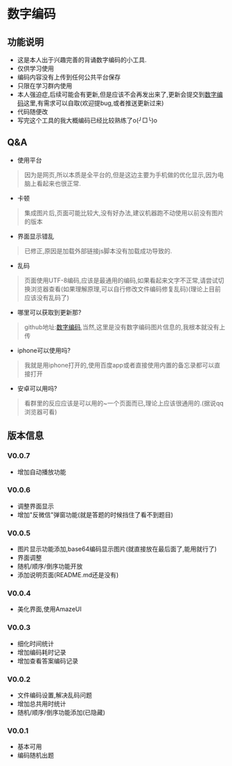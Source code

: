 # 数字编码

## 功能说明

- 这是本人出于兴趣完善的背诵数字编码的小工具.
- 仅供学习使用
- 编码内容没有上传到任何公共平台保存
- 只限在学习群内使用
- 本人强迫症,后续可能会有更新,但是应该不会再发出来了,更新会提交到[数字编码](https://github.com/caticat/remember/tree/master/number_code)这里,有需求可以自取(欢迎提bug,或者推送更新过来)
- 代码随便改
- 写完这个工具的我大概编码已经比较熟练了o(╯□╰)o

## Q&A

- 使用平台
> 因为是网页,所以本质是全平台的,但是这边主要为手机做的优化显示,因为电脑上看起来也很正常.

- 卡顿
> 集成图片后,页面可能比较大,没有好办法,建议机器跑不动使用以前没有图片的版本

- 界面显示错乱
> 已修正,原因是加载外部链接js脚本没有加载成功导致的.

- 乱码
> 页面使用UTF-8编码,应该是最通用的编码,如果看起来文字不正常,请尝试切换浏览器查看(如果理解原理,可以自行修改文件编码修复乱码)(理论上目前应该没有乱码了)

- 哪里可以获取到更新那?
> github地址:[数字编码](https://github.com/caticat/remember/tree/master/number_code),当然,这里是没有数字编码图片信息的,我根本就没有上传

- iphone可以使用吗?
> 我就是用iphone打开的,使用百度app或者直接使用内置的备忘录都可以直接打开

- 安卓可以用吗?
> 看群里的反应应该是可以用的~一个页面而已,理论上应该很通用的.(据说qq浏览器可看)

## 版本信息

### V0.0.7

- 增加自动播放功能

### V0.0.6

- 调整界面显示
- 增加"反微信"弹窗功能(就是答题的时候挡住了看不到题目)
<!-- more -->

### V0.0.5

- 图片显示功能添加,base64编码显示图片(就直接放在最后面了,能用就行了)
- 界面调整
- 随机/顺序/倒序功能开放
- 添加说明页面(README.md还是没有)

### V0.0.4

- 美化界面,使用AmazeUI

### V0.0.3

- 细化时间统计
- 增加编码耗时记录
- 增加查看答案编码记录

### V0.0.2

- 文件编码设置,解决乱码问题
- 增加总共用时统计
- 随机/顺序/倒序功能添加(已隐藏)

### V0.0.1

- 基本可用
- 编码随机出题
